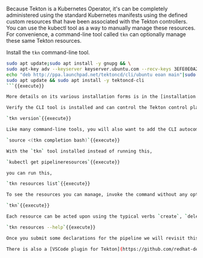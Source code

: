 Because Tekton is a Kubernetes Operator, it's can be completely administered using the standard Kubernetes manifests using the defined custom resources that have been associated with the Tekton controllers. You can use the kubectl tool as a way to manually manage these resources. For convenience, a command-line tool called `tkn` can optionally manage these same Tekton resources. 

Install the `tkn` command-line tool.

```bash
sudo apt update;sudo apt install -y gnupg && \
sudo apt-key adv --keyserver keyserver.ubuntu.com --recv-keys 3EFE0E0A2F2F60AA && \
echo "deb http://ppa.launchpad.net/tektoncd/cli/ubuntu eoan main"|sudo tee /etc/apt/sources.list.d/tektoncd-ubuntu-cli.list && \
sudo apt update && sudo apt install -y tektoncd-cli
```{{execute}}

More details on its various installation forms is in the [installation documentation](https://github.com/tektoncd/cli).

Verify the CLI tool is installed and can control the Tekton control plane.

`tkn version`{{execute}}

Like many command-line tools, you will also want to add the CLI autocompletion. As you type lengthy commands the tab key will make the best guess to fill in the command details.

`source <(tkn completion bash)`{{execute}}

With the `tkn` tool installed instead of running this,

`kubectl get pipelineresources`{{execute}}

you can run this,

`tkn resources list`{{execute}}

To see the resources you can manage, invoke the command without any options.

`tkn`{{execute}}

Each resource can be acted upon using the typical verbs `create`, `delete`, `describe`, `list`.

`tkn resources --help`{{execute}}

Once you submit some declarations for the pipeline we will revisit this `tkn` tool. 

There is also a [VSCode plugin for Tekton](https://github.com/redhat-developer/vscode-tekton) that matches the functionality of the CLI tool and provides editor support for the Tekton resource YAML files.
